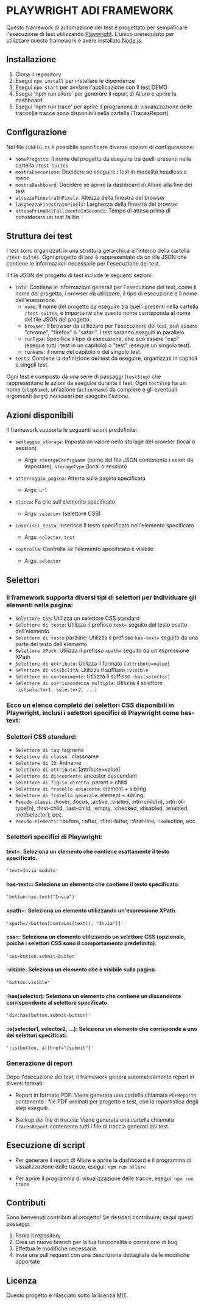 # PLAYWRIGHT ADI FRAMEWORK

Questo framework di automazione dei test è progettato per semplificare l'esecuzione di test utilizzando [Playwright](https://playwright.dev/). L'unico prerequisito per utilizzare questo framework è avere installato [Node.js](https://nodejs.org/it/).

## Installazione

1. Clona il repository
2. Esegui `npm install` per installare le dipendenze
3. Esegui `npm start` per avviare l'applicazione con il test DEMO
4. Esegui 'npm run allure' per generare il report di Allure e aprire la dashboard
5. Esegui 'npm run trace' per aprire il programma di visualizzazione delle tracce(le tracce sono disponibili nella cartella /TracesReport)

## Configurazione

Nel file `CONFIG.ts` è possibile specificare diverse opzioni di configurazione:

- `nomeProgetto`: Il nome del progetto da eseguire tra quelli presenti nella cartella `/test-suites`
- `mostraEsecuzione`: Decidere se eseguire i test in modalità headless o meno
- `mostraDashboard`: Decidere se aprire la dashboard di Allure alla fine dei test
- `altezzaFinestraInPixels`: Altezza della finestra del browser
- `larghezzaFinestraInPixels`: Larghezza della finestra del browser
- `attesaPrimaDelFallimentoInSecondi`: Tempo di attesa prima di considerare un test fallito

## Struttura dei test

I test sono organizzati in una struttura gerarchica all'interno della cartella `/test-suites`. Ogni progetto di test è rappresentato da un file JSON che contiene le informazioni necessarie per l'esecuzione dei test.

Il file JSON del progetto di test include le seguenti sezioni:

- `info`: Contiene le informazioni generali per l'esecuzione dei test, come il nome del progetto, i browser da utilizzare, il tipo di esecuzione e il nome dell'esecuzione.
  - `name`: Il nome del progetto da eseguire tra quelli presenti nella cartella `/test-suites`, è importante che questo nome corrisponda al nome del file JSON del progetto.
  - `browser`: Il browser da utilizzare per l'esecuzione dei test, può essere "chrome", "firefox" o "safari". I test saranno eseguiti in parallelo.
  - `runType`: Specifica il tipo di esecuzione, che può essere "cap" (esegue tutti i test in un capitolo) o "test" (esegue un singolo test).
  - `runName`: il nome del capitolo o del singolo test.
- `tests`: Contiene la definizione dei test da eseguire, organizzati in capitoli e singoli test.

Ogni test è composto da una serie di passaggi (`testStep`) che rappresentano le azioni da eseguire durante il test. Ogni `testStep` ha un nome (`stepName`), un'azione (`actionName`) da compiere e gli eventuali argomenti (`args`) necessari per eseguire l'azione.

## Azioni disponibili

Il framework supporta le seguenti azioni predefinite:

- `settaggio_storage`: Imposta un valore nello storage del browser (local o session)
    - Args: `storageConfigName` (nome del file JSON contenente i valori da impostare), `storageType` (local o session)

- `atterraggio_pagina`: Atterra sulla pagina specificata
    - Args: `url`

- `clicca`: Fa clic sull'elemento specificato
    - Args: `selector` (selettore CSS)

- `inserisci_testo`: Inserisce il testo specificato nell'elemento specificato
    - Args: `selector`, `text`

- `controlla`: Controlla se l'elemento specificato è visibile
    - Args: `selector`

## Selettori

### Il framework supporta diversi tipi di selettori per individuare gli elementi nella pagina:

- `Selettore CSS`: Utilizza un selettore CSS standard
- `Selettore di testo`: Utilizza il prefisso `text=` seguito dal testo esatto dell'elemento
- `Selettore di testo` parziale: Utilizza il prefisso `has-text=` seguito da una parte del testo dell'elemento
- `Selettore XPath`: Utilizza il prefisso `xpath=` seguito da un'espressione XPath
- `Selettore di attributo`: Utilizza il formato `[attribute=value]`
- `Selettore di visibilità`: Utilizza il suffisso `:visible`
- `Selettore di contenimento`: Utilizza il suffisso `:has(selector)`
- `Selettore di corrispondenza multipla`: Utilizza il selettore `:is(selector1, selector2, ...)`

### Ecco un elenco completo dei selettori CSS disponibili in Playwright, inclusi i selettori specifici di Playwright come has-text:

### Selettori CSS standard:

- `Selettore di tag`: tagname
- `Selettore di classe`: .classname
- `Selettore di ID`: #idname
- `Selettore di attributo`: [attribute=value]
- `Selettore di discendente`: ancestor descendant
- `Selettore di figlio diretto`: parent > child
- `Selettore di fratello adiacente`: element + sibling
- `Selettore di fratello generale`: element ~ sibling
- `Pseudo-classi`: :hover, :focus, :active, :visited, :nth-child(n), :nth-of-type(n), :first-child, :last-child, :empty, :checked, :disabled, :enabled, :not(selector), ecc.
- `Pseudo-elementi`: ::before, ::after, ::first-letter, ::first-line, ::selection, ecc.


### Selettori specifici di Playwright:

#### text=: Seleziona un elemento che contiene esattamente il testo specificato.

`'text=Invia modulo'`


#### has-text=: Seleziona un elemento che contiene il testo specificato.

`'button:has-text("Invia")'`


#### xpath=: Seleziona un elemento utilizzando un'espressione XPath.

`'xpath=//button[contains(text(), "Invia")]'`


#### css=: Seleziona un elemento utilizzando un selettore CSS (opzionale, poiché i selettori CSS sono il comportamento predefinito).

`'css=button.submit-button'`


#### :visible: Seleziona un elemento che è visibile sulla pagina.

`'button:visible'`


#### :has(selector): Seleziona un elemento che contiene un discendente corrispondente al selettore specificato.

`'div:has(button.submit-button)'`


#### :is(selector1, selector2, ...): Seleziona un elemento che corrisponde a uno dei selettori specificati.

`':is(button, a)[href="/submit"]'`

### Generazione di report

Dopo l'esecuzione dei test, il framework genera automaticamente report in diversi formati:

- Report in formato PDF: Viene generata una cartella chiamata `PDFReports` contenente i file PDF ordinati per progetto e test, con la reportistica degli step eseguiti.

- Backup dei file di traccia: Viene generata una cartella chiamata `TracesReport` contenente tutti i file di traccia generati dai test.

## Esecuzione di script

- Per generare il report di Allure e aprire la dashboard e il programma di visualizzazione delle tracce, esegui: `npm run allure`

- Per aprire il programma di visualizzazione delle tracce, esegui: `npm run trace`

## Contributi

Sono benvenuti contributi al progetto! Se desideri contribuire, segui questi passaggi:

1. Forka il repository
2. Crea un nuovo branch per la tua funzionalità o correzione di bug
3. Effettua le modifiche necessarie
4. Invia una pull request con una descrizione dettagliata delle modifiche apportate

## Licenza
Questo progetto è rilasciato sotto la licenza [MIT](https://opensource.org/licenses/MIT).